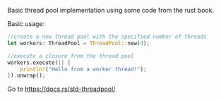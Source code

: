 Basic thread pool implementation using some code from the rust book.

Basic usage:
```rust
//create a new thread pool with the specified number of threads
let workers: ThreadPool = ThreadPool::new(4);

//execute a closure from the thread pool
workers.execute(|| {
    println!("Hello from a worker thread!");
}).unwrap();
```

Go to https://docs.rs/std-threadpool/